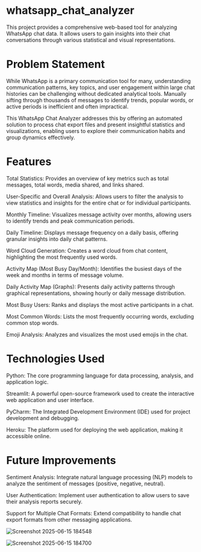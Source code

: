 # whatsapp_chat_analyzer

This project provides a comprehensive web-based tool for analyzing WhatsApp chat data. It allows users to gain insights into their chat conversations through various statistical and visual representations.

# Problem Statement
While WhatsApp is a primary communication tool for many, understanding communication patterns, key topics, and user engagement within large chat histories can be challenging without dedicated analytical tools. Manually sifting through thousands of messages to identify trends, popular words, or active periods is inefficient and often impractical.

This WhatsApp Chat Analyzer addresses this by offering an automated solution to process chat export files and present insightful statistics and visualizations, enabling users to explore their communication habits and group dynamics effectively.

# Features
Total Statistics: Provides an overview of key metrics such as total messages, total words, media shared, and links shared.

User-Specific and Overall Analysis: Allows users to filter the analysis to view statistics and insights for the entire chat or for individual participants.

Monthly Timeline: Visualizes message activity over months, allowing users to identify trends and peak communication periods.

Daily Timeline: Displays message frequency on a daily basis, offering granular insights into daily chat patterns.

Word Cloud Generation: Creates a word cloud from chat content, highlighting the most frequently used words.

Activity Map (Most Busy Day/Month): Identifies the busiest days of the week and months in terms of message volume.

Daily Activity Map (Graphs): Presents daily activity patterns through graphical representations, showing hourly or daily message distribution.

Most Busy Users: Ranks and displays the most active participants in a chat.

Most Common Words: Lists the most frequently occurring words, excluding common stop words.

Emoji Analysis: Analyzes and visualizes the most used emojis in the chat.

# Technologies Used
Python: The core programming language for data processing, analysis, and application logic.

Streamlit: A powerful open-source framework used to create the interactive web application and user interface.

PyCharm: The Integrated Development Environment (IDE) used for project development and debugging.

Heroku: The platform used for deploying the web application, making it accessible online.

# Future Improvements
Sentiment Analysis: Integrate natural language processing (NLP) models to analyze the sentiment of messages (positive, negative, neutral).

User Authentication: Implement user authentication to allow users to save their analysis reports securely.

Support for Multiple Chat Formats: Extend compatibility to handle chat export formats from other messaging applications.


![Screenshot 2025-06-15 184548](https://github.com/user-attachments/assets/186d8432-3ed4-4122-9899-09997a118fea)

![Screenshot 2025-06-15 184700](https://github.com/user-attachments/assets/89e45ad9-b3be-4a17-a5a2-8a32f4ec34c7)
